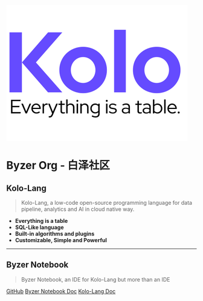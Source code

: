 ![logo](_media/Kolo_With_Slogan_Color_v1.0.svg)

# Byzer Org - 白泽社区

## Kolo-Lang

> Kolo-Lang, a low-code open-source programming language for data pipeline, analytics and AI in cloud native way.


- **Everything is a table**
- **SQL-Like language**
- **Built-in algorithms and plugins**
- **Customizable, Simple and Powerful**

--------

## Byzer Notebook

> Byzer Notebook, an IDE for Kolo-Lang but more than an IDE


[GitHub](https://github.com/byzer-org)
[Byzer Notebook Doc](/byzer-notebook/en-us/)
[Kolo-Lang Doc](/kolo-lang/en-us/)